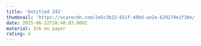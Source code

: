 ```yaml
---
title: 'Untitled 243'
thumbnail: 'https://ucarecdn.com/2e5c3b22-651f-40bd-ae2e-629274e1f30e/'
date: 2015-06-22T20:48:03.000Z
material: Ink on paper
rating: 4
---
```

